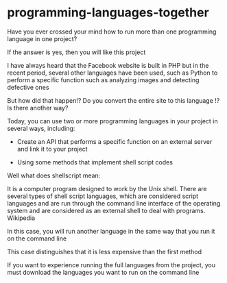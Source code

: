 # programming-languages-together
Have you ever crossed your mind how to run more than one programming language in one project?

 If the answer is yes, then you will like this project

 I have always heard that the Facebook website is built in PHP but in the recent period, several other languages ​​have been used, such as Python to perform a specific function such as analyzing images and detecting defective ones 

 But how did that happen!?  Do you convert the entire site to this language !?  Is there another way?

 Today, you can use two or more programming languages ​​in your project in several ways, including:

 * Create an API that performs a specific function on an external server and link it to your project 

 * Using some methods that implement shell script codes 

 Well what does shellscript mean:

 It is a computer program designed to work by the Unix shell. There are several types of shell script languages, which are considered script languages ​​and are run through the command line interface of the operating system and are considered as an external shell to deal with programs.  Wikipedia 

 In this case, you will run another language in the same way that you run it on the command line 

 This case distinguishes that it is less expensive than the first method 

If you want to experience running the full languages ​​from the project, you must download the languages ​​you want to run on the command line 
